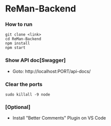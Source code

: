 # ReMan-Backend
### How to run
```
git clone <link>
cd ReMan-Backend
npm install
npm start
```

### Show API doc[Swagger]
- Goto: http://localhost:PORT/api-docs/

### Clear the ports
```
sudo killall -9 node
```

### [Optional] 
- Install "Better Comments" Plugin on VS Code
